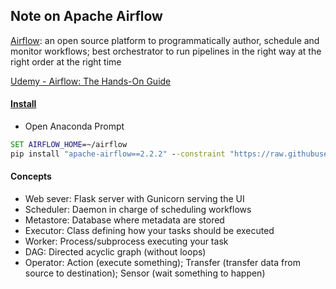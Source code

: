 ## Note on Apache Airflow

[Airflow](https://airflow.apache.org/): an open source platform to programmatically author, schedule and monitor workflows; best orchestrator to run pipelines in the right way at the right order at the right time

[Udemy - Airflow: The Hands-On Guide ](https://www.udemy.com/course/the-ultimate-hands-on-course-to-master-apache-airflow/)

#### [Install](https://airflow.apache.org/docs/apache-airflow/stable/start/local.html)

- Open Anaconda Prompt
```bat
SET AIRFLOW_HOME=~/airflow
pip install "apache-airflow==2.2.2" --constraint "https://raw.githubusercontent.com/apache/airflow/constraints-2.2.2/constraints-3.7.txt" --user
```

#### Concepts
* Web sever: Flask server with Gunicorn serving the UI
* Scheduler: Daemon in charge of scheduling workflows
* Metastore: Database where metadata are stored
* Executor: Class defining how your tasks should be executed
* Worker: Process/subprocess executing your task
* DAG: Directed acyclic graph (without loops)
* Operator: Action (execute something); Transfer (transfer data from source to destination); Sensor (wait something to happen)






